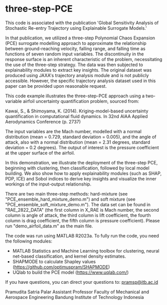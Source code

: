 # three-step-PCE
This code is associated with the publication 'Global Sensitivity Analysis of Stochastic Re-entry Trajectory using Explainable Surrogate Models.'

In that publication, we utilized a three-step Polynomial Chaos Expansion (PCE) surrogate modelling approach to approximate the relationship between ground-reaching velocity, falling range, and falling time as functions of seven random input variables. The discontinuity in the response surface is an inherent characteristic of the problem, necessitating the use of the three-step strategy. The data was then subjected to explainability modules to extract key insights. The original dataset was produced using JAXA's trajectory analysis module and is not publicly accessible. However, the specific trajectory analysis dataset used in this paper can be provided upon reasonable request.

This code example illustrates the three-step-PCE approach using a two-variable airfoil uncertainty quantification problem, sourced from:

Kawai, S., & Shimoyama, K. (2014). Kriging-model-based uncertainty quantification in computational fluid dynamics. In 32nd AIAA Applied Aerodynamics Conference (p. 2737)

The input variables are the Mach number, modelled with a normal distribution (mean = 0.729, standard deviation = 0.005), and the angle of attack, also with a normal distribution (mean = 2.31 degrees, standard deviation = 0.2 degrees). The output of interest is the pressure coefficient  at the upper surface of the airfoil. 

In this demonstration, we illustrate the deployment of the three-step PCE, beginning with clustering, then classification, followed by local model building. We also show how to apply explainability modules (such as SHAP, PDP, ICE) and Sobol indices to derive key insights and visualize the inner workings of the input-output relationship.

There are two main three-step methods: hard-mixture (see "PCE_ensemble_hard_mixture_demo.m") and soft mixture (see "PCE_ensemble_soft_mixture_demo.m"). The data set can be found in "RAE_2822_DATA" (the first column in X_RAE is Mach number, the second column is angle of attack, the third column is lift coefficient, the fourth column is drag coefficient, the fifth column is pressure coefficient). Please run "demo_airfoil_data.m" as the main file.

The code was run using MATLAB R2023a. To fully run the code, you need the following modules:
- MATLAB Statistics and Machine Learning toolbox for clustering, neural net-based classification, and kernel density estimates.
- SHAPMODE to calculate Shapley values (https://github.com/optimuspram/SHAPMODE)
- UQlab to build the PCE model (https://www.uqlab.com/)

If you have questions, you can direct your questions to: pramsp@itb.ac.id

Pramudita Satria Palar
Assistant Professor 
Faculty of Mechanical and Aerospace Engineering 
Bandung Institute of Technology Indonesia

